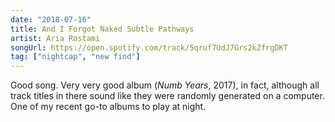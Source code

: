 ```yaml
---
date: "2018-07-16"
title: And I Forgot Naked Subtle Pathways
artist: Aria Rostami
songUrl: https://open.spotify.com/track/5qruf7UdJ7Grs2kZfrgDKT
tag: ["nightcap", "new find"]
---
```


Good song. Very very good album (_Numb Years_, 2017), in fact, although all track titles in there sound like they were randomly generated on a computer. One of my recent go-to albums to play at night.